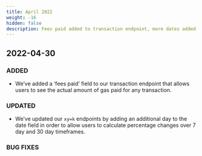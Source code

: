 ```yaml
---
title: April 2022
weight: -16
hidden: false
description: Fees paid added to transaction endpoint, more dates added to XY=K
---
```

 
## 2022-04-30

### ADDED
- We’ve added a ‘fees paid’ field to our transaction endpoint that allows users to see the actual amount of gas paid for any transaction. 

### UPDATED
- We’ve updated our `xy=k` endpoints by adding an additional day to the date field in order to allow users to calculate percentage changes over 7 day and 30 day timeframes. 

### BUG FIXES
